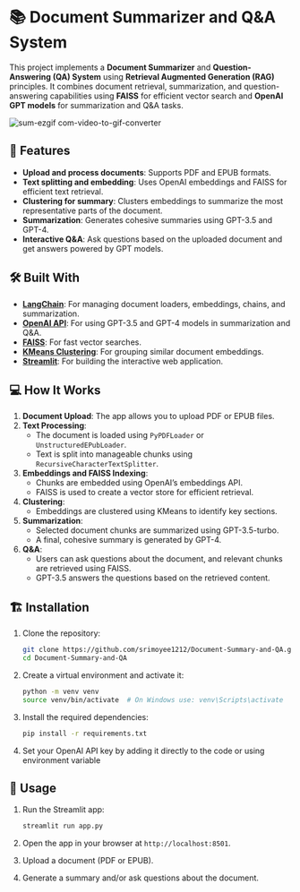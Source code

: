 # 📚 Document Summarizer and Q&A System

This project implements a **Document Summarizer** and **Question-Answering (QA) System** using **Retrieval Augmented Generation (RAG)** principles. It combines document retrieval, summarization, and question-answering capabilities using **FAISS** for efficient vector search and **OpenAI GPT models** for summarization and Q&A tasks.

![sum-ezgif com-video-to-gif-converter](https://github.com/user-attachments/assets/a730fbd9-dbb7-4c12-bc46-968f5fa86a6e)



## 🚀 Features

- **Upload and process documents**: Supports PDF and EPUB formats.
- **Text splitting and embedding**: Uses OpenAI embeddings and FAISS for efficient text retrieval.
- **Clustering for summary**: Clusters embeddings to summarize the most representative parts of the document.
- **Summarization**: Generates cohesive summaries using GPT-3.5 and GPT-4.
- **Interactive Q&A**: Ask questions based on the uploaded document and get answers powered by GPT models.


## 🛠️ Built With

- **[LangChain](https://github.com/hwchase17/langchain)**: For managing document loaders, embeddings, chains, and summarization.
- **[OpenAI API](https://openai.com/)**: For using GPT-3.5 and GPT-4 models in summarization and Q&A.
- **[FAISS](https://github.com/facebookresearch/faiss)**: For fast vector searches.
- **[KMeans Clustering](https://scikit-learn.org/stable/modules/generated/sklearn.cluster.KMeans.html)**: For grouping similar document embeddings.
- **[Streamlit](https://streamlit.io/)**: For building the interactive web application.

## 💻 How It Works

1. **Document Upload**: The app allows you to upload PDF or EPUB files.
2. **Text Processing**: 
   - The document is loaded using `PyPDFLoader` or `UnstructuredEPubLoader`.
   - Text is split into manageable chunks using `RecursiveCharacterTextSplitter`.
3. **Embeddings and FAISS Indexing**:
   - Chunks are embedded using OpenAI’s embeddings API.
   - FAISS is used to create a vector store for efficient retrieval.
4. **Clustering**:
   - Embeddings are clustered using KMeans to identify key sections.
5. **Summarization**:
   - Selected document chunks are summarized using GPT-3.5-turbo.
   - A final, cohesive summary is generated by GPT-4.
6. **Q&A**:
   - Users can ask questions about the document, and relevant chunks are retrieved using FAISS.
   - GPT-3.5 answers the questions based on the retrieved content.

## 🏗️ Installation

1. Clone the repository:

    ```bash
    git clone https://github.com/srimoyee1212/Document-Summary-and-QA.git
    cd Document-Summary-and-QA
    ```

2. Create a virtual environment and activate it:

    ```bash
    python -m venv venv
    source venv/bin/activate  # On Windows use: venv\Scripts\activate
    ```

3. Install the required dependencies:

    ```bash
    pip install -r requirements.txt
    ```

4. Set your OpenAI API key by adding it directly to the code or using environment variable


## 🔑 Usage

1. Run the Streamlit app:

    ```bash
    streamlit run app.py
    ```

2. Open the app in your browser at `http://localhost:8501`.

3. Upload a document (PDF or EPUB).

4. Generate a summary and/or ask questions about the document.

   
